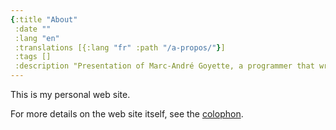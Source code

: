 ```yaml
---
{:title "About"
 :date ""
 :lang "en"
 :translations [{:lang "fr" :path "/a-propos/"}]
 :tags []
 :description "Presentation of Marc-André Goyette, a programmer that writes about software development, technology and many other topics."}
---
```


This is my personal web site.

For more details on the web site itself, see the [colophon](../colophon/).
